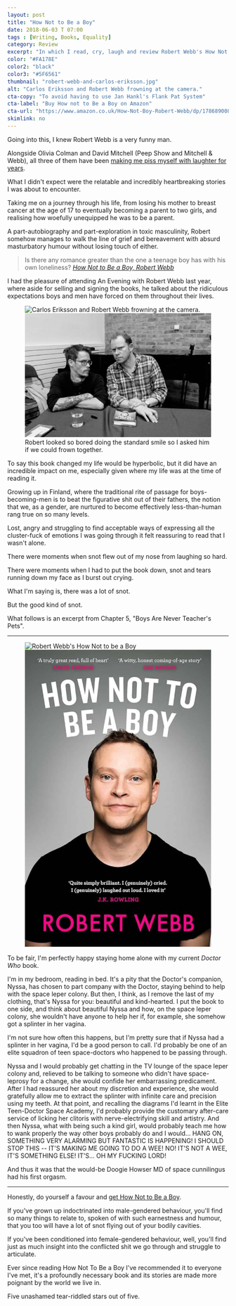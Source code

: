 ```yaml
---
layout: post
title: "How Not to Be a Boy"
date: 2018-06-03 T 07:00
tags : [Writing, Books, Equality]
category: Review
excerpt: "In which I read, cry, laugh and review Robert Webb's How Not to Be a Boy."
color: "#FA178E"
color2: "black"
color3: "#5F6561"
thumbnail: "robert-webb-and-carlos-eriksson.jpg"
alt: "Carlos Eriksson and Robert Webb frowning at the camera."
cta-copy: "To avoid having to use Jan Hankl's Flank Pat System"
cta-label: "Buy How not to Be a Boy on Amazon"
cta-url: "https://www.amazon.co.uk/How-Not-Boy-Robert-Webb/dp/1786890089"
skimlink: no
---
```

Going into this, I knew Robert Webb is a very funny man.

Alongside Olivia Colman and David Mitchell (Peep Show and Mitchell & Webb), all three of them have been [making me piss myself with laughter for years][baddies].

What I didn't expect were the relatable and incredibly heartbreaking stories I was about to encounter.

Taking me on a journey through his life, from losing his mother to breast cancer at the age of 17 to eventually becoming a parent to two girls, and realising how woefully unequipped he was to be a parent.

A part-autobiography and part-exploration in toxic masculinity, Robert somehow manages to walk the line of grief and bereavement with absurd masturbatory humour without losing touch of either.

> Is there any romance greater than the one a teenage boy has with his own loneliness? <cite>[How Not to Be a Boy, Robert Webb][goodreads]</cite>

I had the pleasure of attending An Evening with Robert Webb last year, where aside for selling and signing the books, he talked about the ridiculous expectations boys and men have forced on them throughout their lives.

<figure>
  <img class="js-lazy-load" data-original="/assets/posts/2018/may/how-not-to-be-a-boy/robert-webb-and-carlos-eriksson.jpg" alt="Carlos Eriksson and Robert Webb frowning at the camera.">
  <noscript>
    <img src="/assets/posts/2018/may/how-not-to-be-a-boy/robert-webb-and-carlos-eriksson.jpg" alt="Carlos Eriksson and Robert Webb frowning at the camera.">
  </noscript>
  <figcaption>Robert looked so bored doing the standard smile so I asked him if we could frown together.</figcaption>
</figure>

To say this book changed my life would be hyperbolic, but it did have an incredible impact on me, especially given where my life was at the time of reading it.

Growing up in Finland, where the traditional rite of passage for boys-becoming-men is to beat the figurative shit out of their fathers, the notion that we, as a gender, are nurtured to become effectively less-than-human rang true on so many levels.

Lost, angry and struggling to find acceptable ways of expressing all the cluster-fuck of emotions I was going through it felt reassuring to read that I wasn't alone.

There were moments when snot flew out of my nose from laughing so hard.

There were moments when I had to put the book down, snot and tears running down my face as I burst out crying.

What I'm saying is, there was a lot of snot.

But the good kind of snot.

What follows is an excerpt from Chapter 5, "Boys Are Never Teacher's Pets".

***

<figure class="aside-image">
  <img class="js-lazy-load" data-original="/assets/posts/2018/may/how-not-to-be-a-boy/hntbab-cover.jpg" alt="Robert Webb's How Not to be a Boy">
  <noscript>
    <img src="/assets/posts/2018/may/how-not-to-be-a-boy/hntbab-cover.jpg" alt="Robert Webb's How Not to be a Boy">
  </noscript>
</figure>

To be fair, I'm perfectly happy staying home alone with my current *Doctor Who* book.

I'm in my bedroom, reading in bed. It's a pity that the Doctor's companion, Nyssa, has chosen to part company with the Doctor, staying behind to help with the space leper colony. But then, I think, as I remove the last of my clothing, that's Nyssa for you: beautiful and kind-hearted. I put the book to one side, and think about beautiful Nyssa and how, on the space leper colony, she wouldn't have anyone to help her if, for example, she somehow got a splinter in her vagina.

I'm not sure how often this happens, but I'm pretty sure that if Nyssa had a splinter in her vagina, I'd be a good person to call. I'd probably be one of an elite squadron of teen space-doctors who happened to be passing through.

Nyssa and I would probably get chatting in the TV lounge of the space leper colony and, relieved to be talking to someone who didn't have space-leprosy for a change, she would confide her embarrassing predicament. After I had reassured her about my discretion and experience, she would gratefully allow me to extract the splinter with infinite care and precision using my teeth. At that point, and recalling the diagrams I'd learnt in the Elite Teen-Doctor Space Academy, I'd probably provide the customary after-care service of licking her clitoris with nerve-electrifying skill and artistry. And then Nyssa, what with being such a kind girl, would probably teach me how to wank properly the way other boys probably do and I would... HANG ON, SOMETHING VERY ALARMING BUT FANTASTIC IS HAPPENING! I SHOULD STOP THIS -- IT'S MAKING ME GOING TO DO A WEE! NO! IT'S NOT A WEE, IT'S SOMETHING ELSE! IT'S... OH MY FUCKING LORD!

And thus it was that the would-be Doogie Howser MD of space cunnilingus had his first orgasm.

***

Honestly, do yourself a favour and [get How Not to Be a Boy][amazon].

If you've grown up indoctrinated into male-gendered behaviour, you'll find so many things to relate to, spoken of with such earnestness and humour, that you too will have a lot of snot flying out of your bodily cavities.

If you've been conditioned into female-gendered behaviour, well, you'll find just as much insight into the conflicted shit we go through and struggle to articulate.

Ever since reading How Not To Be a Boy I've recommended it to everyone I've met, it's a profoundly necessary book and its stories are made more poignant by the world we live in.

Five unashamed tear-riddled stars out of five.

[baddies]: https://www.youtube.com/watch?v=hn1VxaMEjRU
[goodreads]: https://www.goodreads.com/book/show/34661984-how-not-to-be-a-boy?from_search=true
[amazon]: https://www.amazon.co.uk/How-Not-Boy-Robert-Webb/dp/1786890089